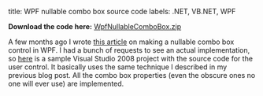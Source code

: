 title: WPF nullable combo box source code
labels: .NET, VB.NET, WPF

<strong>Download the code here:</strong> <a href="/resources/samples/WpfNullableComboBox.zip"> WpfNullableComboBox.zip</a>

A few months ago I wrote <a href="/nullable-combo-boxes-in-wpf">this article</a> on making a nullable combo box control in WPF.  I had a bunch of requests to see an actual implementation, so <a href="/resources/samples/WpfNullableComboBox.zip">here</a> is a sample Visual Studio 2008 project with the source code for the user control.  It basically uses the same technique I described in my previous blog post.  All the combo box properties (even the obscure ones no one will ever use) are implemented.
